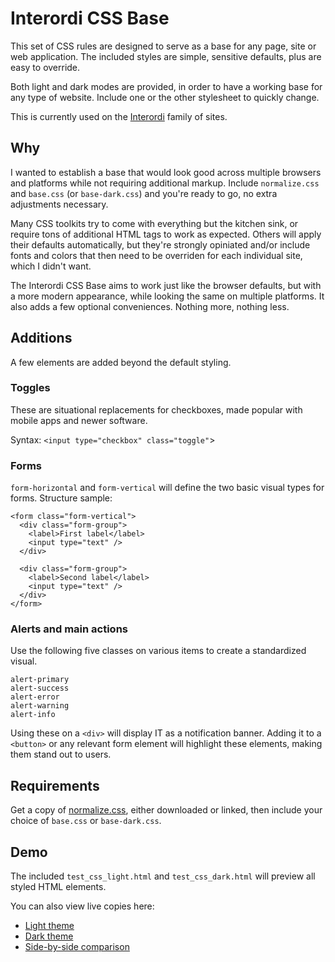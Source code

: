
# Interordi CSS Base

This set of CSS rules are designed to serve as a base for any page, site or web application. The included styles are simple, sensitive defaults, plus are easy to override.

Both light and dark modes are provided, in order to have a working base for any type of website. Include one or the other stylesheet to quickly change.

This is currently used on the [Interordi](https://www.interordi.com/) family of sites.


## Why

I wanted to establish a base that would look good across multiple browsers and platforms while not requiring additional markup. Include `normalize.css` and `base.css` (or `base-dark.css`) and you're ready to go, no extra adjustments necessary.

Many CSS toolkits try to come with everything but the kitchen sink, or require tons of additional HTML tags to work as expected. Others will apply their defaults automatically, but they're strongly opiniated and/or include fonts and colors that then need to be overriden for each individual site, which I didn't want.

The Interordi CSS Base aims to work just like the browser defaults, but with a more modern appearance, while looking the same on multiple platforms. It also adds a few optional conveniences. Nothing more, nothing less.


## Additions

A few elements are added beyond the default styling.

### Toggles

These are situational replacements for checkboxes, made popular with mobile apps and newer software.

Syntax: `<input type="checkbox" class="toggle"`>

### Forms

`form-horizontal` and `form-vertical` will define the two basic visual types for forms. Structure sample:

```
<form class="form-vertical">
  <div class="form-group">
    <label>First label</label>
    <input type="text" />
  </div>

  <div class="form-group">
    <label>Second label</label>
    <input type="text" />
  </div>
</form>
```

### Alerts and main actions

Use the following five classes on various items to create a standardized visual.

`alert-primary`  
`alert-success`  
`alert-error`  
`alert-warning`  
`alert-info`  

Using these on a `<div>` will display IT as a notification banner. Adding it to a `<button>` or any relevant form element will highlight these elements, making them stand out to users.


## Requirements

Get a copy of [normalize.css](https://necolas.github.io/normalize.css/), either downloaded or linked, then include your choice of `base.css` or `base-dark.css`.

## Demo

The included `test_css_light.html` and `test_css_dark.html` will preview all styled HTML elements.

You can also view live copies here:
* [Light theme](https://www.interordi.com/tools/css-base/test_css_light.html)
* [Dark theme](https://www.interordi.com/tools/css-base/test_css_dark.html)
* [Side-by-side comparison](https://www.interordi.com/tools/css-base/test_compare.html)
